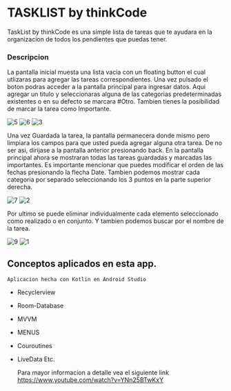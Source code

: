 # TASKLIST by thinkCode
  TaskList by thinkCode es una simple lista de tareas que te ayudara en la organizacion de todos
  los pendientes que puedas tener.
  ### Descripcion
  La pantalla inicial muesta una lista vacia con un floating button el cual utlizaras para agregar las tareas correspondientes.
  Una vez pulsado el boton podras acceder a la pantalla principal para ingresar datos. Aqui agregar un titulo y seleccionaras alguna
  de las categorias predeterminadas existentes o en su defecto se marcara #Otro. Tambien tienes la posibilidad de marcar la tarea
  como Importante.
  
![5](https://user-images.githubusercontent.com/78668782/131804957-c3e76f73-7e13-452f-b097-e7def5c34a33.jpg) ![6](https://user-images.githubusercontent.com/78668782/131804988-2d591991-1ecb-40ee-8f2a-f8b5d280cb78.jpg) ![3](https://user-images.githubusercontent.com/78668782/131805008-874c9f0e-e137-4b53-b076-0358e27cec19.jpg)
 
 Una vez Guardada la tarea, la pantalla permanecera donde mismo pero limpiara los campos para que usted pueda agregar alguna otra tarea. De no ser asi, dirijase a la pantalla anterior presionando back.
 En la pantalla principal ahora se mostraran todas las tareas guardadas y marcadas las importantes. Es importante mencionar que puedes modificar el orden de las fechas presionando la flecha Date. Tambien podemos mostrar cada categoria por separado seleccionando los 3 puntos en la parte superior derecha.
 
 ![7](https://user-images.githubusercontent.com/78668782/131805902-ebe82edf-d38f-4efa-9c55-609f9d8f5676.jpg) ![2](https://user-images.githubusercontent.com/78668782/131806310-8fa6e3be-cc44-4fcf-9f3c-4b1c8d3059f4.jpg)
 
 Por ultimo se puede eliminar individualmente cada elemento seleccionado como realizado o en conjunto. Y tambien podemos buscar por el nombre de la tarea.
 
 ![9](https://user-images.githubusercontent.com/78668782/131807392-bf047256-5832-41c6-a1ca-860a1213f0b8.jpg)  ![1](https://user-images.githubusercontent.com/78668782/131807413-5f4f9917-5c3e-4653-a37d-50162d2f2be2.jpg)


## Conceptos aplicados en esta app.
    Aplicacion hecha con Kotlin en Android Studio

* Recyclerview
* Room-Database
* MVVM
* MENUS
* Couroutines
* LiveData
  Etc.
  
  Para mayor informacion a detalle vea el siguiente link
  https://www.youtube.com/watch?v=YNn25BTwKxY
 




